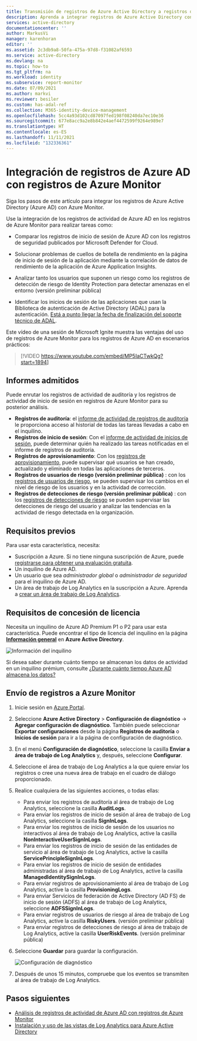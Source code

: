 ```yaml
---
title: Transmisión de registros de Azure Active Directory a registros de Azure Monitor | Microsoft Docs
description: Aprenda a integrar registros de Azure Active Directory con registros de Azure Monitor.
services: active-directory
documentationcenter: ''
author: MarkusVi
manager: karenhoran
editor: ''
ms.assetid: 2c3db9a8-50fa-475a-97d8-f31082af6593
ms.service: active-directory
ms.devlang: na
ms.topic: how-to
ms.tgt_pltfrm: na
ms.workload: identity
ms.subservice: report-monitor
ms.date: 07/09/2021
ms.author: markvi
ms.reviewer: besiler
ms.custom: has-adal-ref
ms.collection: M365-identity-device-management
ms.openlocfilehash: 5cc4a93d102cd87097fed198f08240da7ec10e36
ms.sourcegitcommit: 677e8acc9a2e8b842e4aef4472599f9264e989e7
ms.translationtype: HT
ms.contentlocale: es-ES
ms.lasthandoff: 11/11/2021
ms.locfileid: "132336361"
---
```

# <a name="integrate-azure-ad-logs-with-azure-monitor-logs"></a>Integración de registros de Azure AD con registros de Azure Monitor

Siga los pasos de este artículo para integrar los registros de Azure Active Directory (Azure AD) con Azure Monitor.

Use la integración de los registros de actividad de Azure AD en los registros de Azure Monitor para realizar tareas como:

 * Comparar los registros de inicio de sesión de Azure AD con los registros de seguridad publicados por Microsoft Defender for Cloud.
  
 * Solucionar problemas de cuellos de botella de rendimiento en la página de inicio de sesión de la aplicación mediante la correlación de datos de rendimiento de la aplicación de Azure Application Insights.

 * Analizar tanto los usuarios que suponen un riesgo como los registros de detección de riesgo de Identity Protection para detectar amenazas en el entorno (versión preliminar pública)
 
 * Identificar los inicios de sesión de las aplicaciones que usan la Biblioteca de autenticación de Active Directory (ADAL) para la autenticación. [Está a punto llegar la fecha de finalización del soporte técnico de ADAL](../develop/msal-migration.md).

Este vídeo de una sesión de Microsoft Ignite muestra las ventajas del uso de registros de Azure Monitor para los registros de Azure AD en escenarios prácticos:

> [!VIDEO https://www.youtube.com/embed/MP5IaCTwkQg?start=1894]

## <a name="supported-reports"></a>Informes admitidos

Puede enrutar los registros de actividad de auditoría y los registros de actividad de inicio de sesión en registros de Azure Monitor para su posterior análisis. 

* **Registros de auditoría**: el [informe de actividad de registros de auditoría](concept-audit-logs.md) le proporciona acceso al historial de todas las tareas llevadas a cabo en el inquilino.
* **Registros de inicio de sesión**: Con el [informe de actividad de inicios de sesión](concept-sign-ins.md), puede determinar quién ha realizado las tareas notificadas en el informe de registros de auditoría.
* **Registros de aprovisionamiento**: Con los [registros de aprovisionamiento](../app-provisioning/application-provisioning-log-analytics.md), puede supervisar qué usuarios se han creado, actualizado y eliminado en todas las aplicaciones de terceros. 
* **Registros de usuarios de riesgo (versión preliminar pública)** : con los [registros de usuarios de riesgo](../identity-protection/howto-identity-protection-investigate-risk.md#risky-users), se pueden supervisar los cambios en el nivel de riesgo de los usuarios y en la actividad de corrección. 
* **Registros de detecciones de riesgo (versión preliminar pública)** : con los [registros de detecciones de riesgo](../identity-protection/howto-identity-protection-investigate-risk.md#risk-detections) se pueden supervisar las detecciones de riesgo del usuario y analizar las tendencias en la actividad de riesgo detectada en la organización. 


## <a name="prerequisites"></a>Requisitos previos 

Para usar esta característica, necesita:

* Suscripción a Azure. Si no tiene ninguna suscripción de Azure, puede [registrarse para obtener una evaluación gratuita](https://azure.microsoft.com/free/).
* Un inquilino de Azure AD.
* Un usuario que sea *administrador global* o *administrador de seguridad* para el inquilino de Azure AD.
* Un área de trabajo de Log Analytics en la suscripción a Azure. Aprenda a [crear un área de trabajo de Log Analytics](../../azure-monitor/logs/quick-create-workspace.md).

## <a name="licensing-requirements"></a>Requisitos de concesión de licencia

Necesita un inquilino de Azure AD Premium P1 o P2 para usar esta característica. Puede encontrar el tipo de licencia del inquilino en la página **[Información general](https://portal.azure.com/#blade/Microsoft_AAD_IAM/ActiveDirectoryMenuBlade/Overview)** en **Azure Active Directory**.

![Información del inquilino](./media/howto-integrate-activity-logs-with-log-analytics/tenant-information.png)
 
Si desea saber durante cuánto tiempo se almacenan los datos de actividad en un inquilino prémium, consulte [¿Durante cuánto tiempo Azure AD almacena los datos?](reference-reports-data-retention.md#how-long-does-azure-ad-store-the-data)

## <a name="send-logs-to-azure-monitor"></a>Envío de registros a Azure Monitor

1. Inicie sesión en [Azure Portal](https://portal.azure.com). 

2. Seleccione **Azure Active Directory** > **Configuración de diagnóstico** -> **Agregar configuración de diagnóstico**. También puede seleccionar **Exportar configuraciones** desde la página **Registros de auditoría** o **Inicios de sesión** para ir a la página de configuración de diagnóstico.  
    
3. En el menú **Configuración de diagnóstico**, seleccione la casilla **Enviar a área de trabajo de Log Analytics** y, después, seleccione **Configurar**.

4. Seleccione el área de trabajo de Log Analytics a la que quiere enviar los registros o cree una nueva área de trabajo en el cuadro de diálogo proporcionado.  

5. Realice cualquiera de las siguientes acciones, o todas ellas:
    * Para enviar los registros de auditoría al área de trabajo de Log Analytics, seleccione la casilla **AuditLogs**. 
    * Para enviar los registros de inicio de sesión al área de trabajo de Log Analytics, seleccione la casilla **SignInLogs**.
    * Para enviar los registros de inicio de sesión de los usuarios no interactivos al área de trabajo de Log Analytics, active la casilla **NonInteractiveUserSignInLogs**.
    * Para enviar los registros de inicio de sesión de las entidades de servicio al área de trabajo de Log Analytics, active la casilla **ServicePrincipleSignInLogs**.
    * Para enviar los registros de inicio de sesión de entidades administradas al área de trabajo de Log Analytics, active la casilla **ManagedIdentitySignInLogs**.
    * Para enviar registros de aprovisionamiento al área de trabajo de Log Analytics, active la casilla **ProvisioningLogs**.
    * Para enviar Servicios de federación de Active Directory (AD FS) de inicio de sesión (ADFS) al área de trabajo de Log Analytics, seleccione **ADFSSignInLogs**.
    * Para enviar registros de usuarios de riesgo al área de trabajo de Log Analytics, active la casilla **RiskyUsers**. (versión preliminar pública)
    * Para enviar registros de detecciones de riesgo al área de trabajo de Log Analytics, active la casilla **UserRiskEvents**. (versión preliminar pública)

6. Seleccione **Guardar** para guardar la configuración.

    ![Configuración de diagnóstico](./media/howto-integrate-activity-logs-with-log-analytics/Configure.png)

7. Después de unos 15 minutos, compruebe que los eventos se transmiten al área de trabajo de Log Analytics.

## <a name="next-steps"></a>Pasos siguientes

* [Análisis de registros de actividad de Azure AD con registros de Azure Monitor](howto-analyze-activity-logs-log-analytics.md)
* [Instalación y uso de las vistas de Log Analytics para Azure Active Directory](howto-install-use-log-analytics-views.md)
